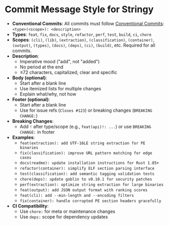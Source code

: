 # Commit Message Style for Stringy

- **Conventional Commits**: All commits must follow [Conventional Commits](https://www.conventionalcommits.org): `<type>(<scope>): <description>`
- **Types**: `feat`, `fix`, `docs`, `style`, `refactor`, `perf`, `test`, `build`, `ci`, `chore`
- **Scopes**: `(cli)`, `(lib)`, `(extraction)`, `(classification)`, `(container)`, `(output)`, `(types)`, `(docs)`, `(deps)`, `(ci)`, `(build)`, etc. Required for all commits.
- **Description**:
  - Imperative mood ("add", not "added")
  - No period at the end
  - ≤72 characters, capitalized, clear and specific
- **Body (optional)**:
  - Start after a blank line
  - Use itemized lists for multiple changes
  - Explain what/why, not how
- **Footer (optional)**:
  - Start after a blank line
  - Use for issue refs (`Closes #123`) or breaking changes (`BREAKING CHANGE:`)
- **Breaking Changes**:
  - Add `!` after type/scope (e.g., `feat(api)!: ...`) or use `BREAKING CHANGE:` in footer
- **Examples**:
  - `feat(extraction): add UTF-16LE string extraction for PE binaries`
  - `fix(classification): improve URL pattern matching for edge cases`
  - `docs(readme): update installation instructions for Rust 1.85+`
  - `refactor(container): simplify ELF section parsing interface`
  - `test(classification): add semantic tagging validation tests`
  - `chore(deps): update goblin to v0.10.1 for security patches`
  - `perf(extraction): optimize string extraction for large binaries`
  - `feat(output): add JSON output format with ranking scores`
  - `feat(cli): add --min-length and --encoding filters`
  - `fix(container): handle corrupted PE section headers gracefully`
- **CI Compatibility**:
  - Use `chore:` for meta or maintenance changes
  - Use `deps:` scope for dependency updates
